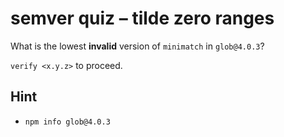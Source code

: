 # semver quiz – tilde zero ranges

What is the lowest **invalid** version of `minimatch` in `glob@4.0.3`?

`verify <x.y.z>` to proceed.

## Hint

* `npm info glob@4.0.3`
